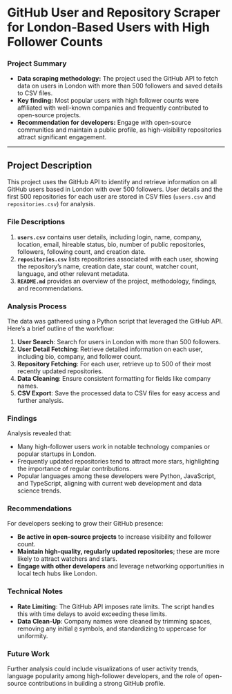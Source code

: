 # GitHub User and Repository Scraper for London-Based Users with High Follower Counts

### Project Summary

- **Data scraping methodology:** The project used the GitHub API to fetch data on users in London with more than 500 followers and saved details to CSV files.
- **Key finding:** Most popular users with high follower counts were affiliated with well-known companies and frequently contributed to open-source projects.
- **Recommendation for developers:** Engage with open-source communities and maintain a public profile, as high-visibility repositories attract significant engagement.

---

## Project Description

This project uses the GitHub API to identify and retrieve information on all GitHub users based in London with over 500 followers. User details and the first 500 repositories for each user are stored in CSV files (`users.csv` and `repositories.csv`) for analysis.

### File Descriptions

1. **`users.csv`** contains user details, including login, name, company, location, email, hireable status, bio, number of public repositories, followers, following count, and creation date.
2. **`repositories.csv`** lists repositories associated with each user, showing the repository’s name, creation date, star count, watcher count, language, and other relevant metadata.
3. **`README.md`** provides an overview of the project, methodology, findings, and recommendations.

### Analysis Process

The data was gathered using a Python script that leveraged the GitHub API. Here’s a brief outline of the workflow:
1. **User Search**: Search for users in London with more than 500 followers.
2. **User Detail Fetching**: Retrieve detailed information on each user, including bio, company, and follower count.
3. **Repository Fetching**: For each user, retrieve up to 500 of their most recently updated repositories.
4. **Data Cleaning**: Ensure consistent formatting for fields like company names.
5. **CSV Export**: Save the processed data to CSV files for easy access and further analysis.

### Findings

Analysis revealed that:
- Many high-follower users work in notable technology companies or popular startups in London.
- Frequently updated repositories tend to attract more stars, highlighting the importance of regular contributions.
- Popular languages among these developers were Python, JavaScript, and TypeScript, aligning with current web development and data science trends.

### Recommendations

For developers seeking to grow their GitHub presence:
- **Be active in open-source projects** to increase visibility and follower count.
- **Maintain high-quality, regularly updated repositories**; these are more likely to attract watchers and stars.
- **Engage with other developers** and leverage networking opportunities in local tech hubs like London.

### Technical Notes

- **Rate Limiting**: The GitHub API imposes rate limits. The script handles this with time delays to avoid exceeding these limits.
- **Data Clean-Up**: Company names were cleaned by trimming spaces, removing any initial `@` symbols, and standardizing to uppercase for uniformity.

### Future Work

Further analysis could include visualizations of user activity trends, language popularity among high-follower developers, and the role of open-source contributions in building a strong GitHub profile. 
